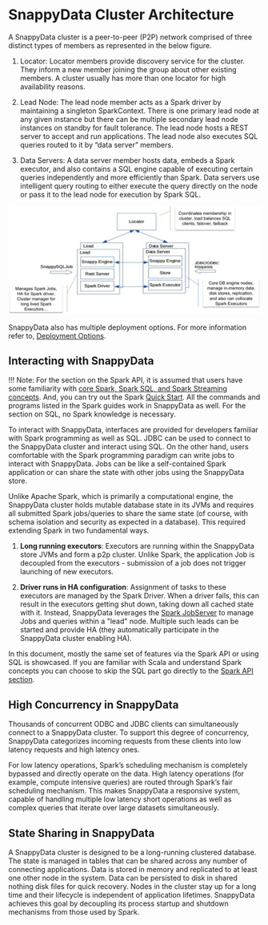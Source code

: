# SnappyData Cluster Architecture
A SnappyData cluster is a peer-to-peer (P2P) network comprised of three distinct types of members as represented in the below figure.

1. Locator: Locator members provide discovery service for the cluster. They inform a new member joining the group about other existing members. A cluster usually has more than one locator for high availability reasons.

2. Lead Node: The lead node member acts as a Spark driver by maintaining a singleton SparkContext. There is one primary lead node at any given instance but there can be multiple secondary lead node instances on standby for fault tolerance. The lead node hosts a REST server to accept and run applications. The lead node also executes SQL queries routed to it by “data server” members.

3. Data Servers: A data server member hosts data, embeds a Spark executor, and also contains a SQL engine capable of executing certain queries independently and more efficiently than Spark. Data servers use intelligent query routing to either execute the query directly on the node or pass it to the lead node for execution by Spark SQL.

![ClusterArchitecture](../GettingStarted_Architecture.png)

SnappyData also has multiple deployment options. For more information refer to, [Deployment Options](../deployment.md).

## Interacting with SnappyData

!!! Note: 
	For the section on the Spark API, it is assumed that users have some familiarity with [core Spark, Spark SQL, and Spark Streaming concepts](http://spark.apache.org/docs/latest/).
	And, you can try out the Spark [Quick Start](http://spark.apache.org/docs/latest/quick-start.html). All the commands and programs listed in the Spark guides work in SnappyData as well.
	For the section on SQL, no Spark knowledge is necessary.

To interact with SnappyData, interfaces are provided for developers familiar with Spark programming as well as SQL. JDBC can be used to connect to the SnappyData cluster and interact using SQL. On the other hand, users comfortable with the Spark programming paradigm can write jobs to interact with SnappyData. Jobs can be like a self-contained Spark application or can share the state with other jobs using the SnappyData store.

Unlike Apache Spark, which is primarily a computational engine, the SnappyData cluster holds mutable database state in its JVMs and requires all submitted Spark jobs/queries to share the same state (of course, with schema isolation and security as expected in a database). This required extending Spark in two fundamental ways.

1. **Long running executors**: Executors are running within the SnappyData store JVMs and form a p2p cluster.  Unlike Spark, the application Job is decoupled from the executors - submission of a job does not trigger launching of new executors.

2. **Driver runs in HA configuration**: Assignment of tasks to these executors are managed by the Spark Driver.  When a driver fails, this can result in the executors getting shut down, taking down all cached state with it. Instead, SnappyData leverages the [Spark JobServer](https://github.com/spark-jobserver/spark-jobserver) to manage Jobs and queries within a "lead" node.  Multiple such leads can be started and provide HA (they automatically participate in the SnappyData cluster enabling HA).

In this document, mostly the same set of features via the Spark API or using SQL is showcased. If you are familiar with Scala and understand Spark concepts you can choose to skip the SQL part go directly to the [Spark API section](../programming_guide.md#snappysession-and-snappystreamingcontext).

## High Concurrency in SnappyData
Thousands of concurrent ODBC and JDBC clients can simultaneously connect to a SnappyData cluster. To support this degree of concurrency, SnappyData categorizes incoming requests from these clients into low latency requests and high latency ones.

For low latency operations, Spark’s scheduling mechanism is completely bypassed and directly operate on the data. High latency operations (for example, compute intensive queries) are routed through Spark’s fair scheduling mechanism. This makes SnappyData a responsive system, capable of handling multiple low latency short operations as well as complex queries that iterate over large datasets simultaneously.

## State Sharing in SnappyData
A SnappyData cluster is designed to be a long-running clustered database. The state is managed in tables that can be shared across any number of connecting applications. Data is stored in memory and replicated to at least one other node in the system. Data can be persisted to disk in shared nothing disk files for quick recovery. Nodes in the cluster stay up for a long time and their lifecycle is independent of application lifetimes. SnappyData achieves this goal by decoupling its process startup and shutdown mechanisms from those used by Spark.
